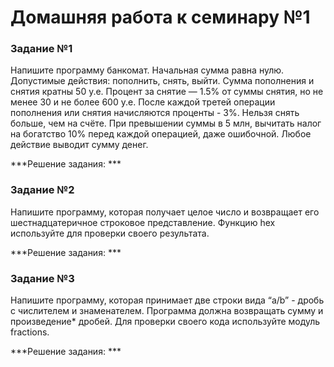 # Домашняя работа к семинару №1

### Задание №1
Напишите программу банкомат. Начальная сумма равна нулю. Допустимые действия: пополнить, снять, выйти. Сумма пополнения 
и снятия кратны 50 у.е. Процент за снятие — 1.5% от суммы снятия, но не менее 30 и не более 600 у.е. После каждой третей 
операции пополнения или снятия начисляются проценты - 3%. Нельзя снять больше, чем на счёте. При превышении суммы в 
5 млн, вычитать налог на богатство 10% перед каждой операцией, даже ошибочной. Любое действие выводит сумму денег.

***Решение задания: ***

### Задание №2
Напишите программу, которая получает целое число и возвращает его шестнадцатеричное строковое представление. 
Функцию hex используйте для проверки своего результата.

***Решение задания: ***
   
### Задание №3
Напишите программу, которая принимает две строки вида “a/b” - дробь с числителем и знаменателем. Программа должна 
возвращать сумму и произведение* дробей. Для проверки своего кода используйте модуль fractions.

***Решение задания: ***
